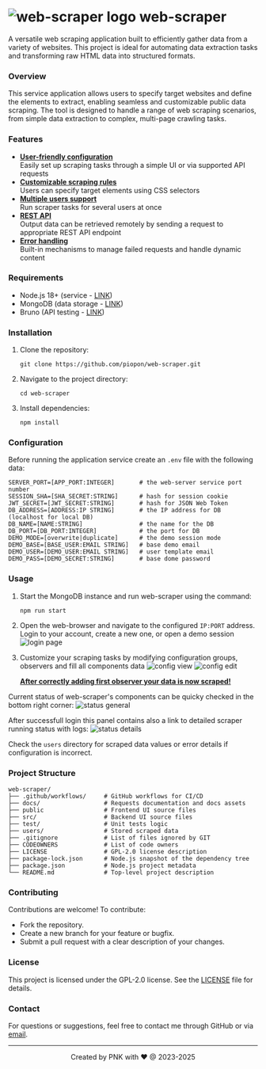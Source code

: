 # ![web-scraper logo](./public/img/logo/logo-rotated-small.png "web-scraper") web-scraper

A versatile web scraping application built to efficiently gather data from a variety of websites.
This project is ideal for automating data extraction tasks and transforming raw HTML data into structured formats.

### Overview

This service application allows users to specify target websites and define the elements to extract, enabling seamless and customizable public data scraping.
The tool is designed to handle a range of web scraping scenarios, from simple data extraction to complex, multi-page crawling tasks.

### Features

- <ins>**User-friendly configuration**</ins><br>
  Easily set up scraping tasks through a simple UI or via supported API requests
- <ins>**Customizable scraping rules**</ins><br>
  Users can specify target elements using CSS selectors
- <ins>**Multiple users support**</ins><br>
  Run scraper tasks for several users at once
- <ins>**REST API**</ins><br>
  Output data can be retrieved remotely by sending a request to appropriate REST API endpoint
- <ins>**Error handling**</ins><br>
  Built-in mechanisms to manage failed requests and handle dynamic content

### Requirements

- Node.js 18+ (service - [LINK](https://nodejs.org/en/download))
- MongoDB (data storage - [LINK](https://www.mongodb.com/try/download/community))
- Bruno (API testing - [LINK](https://github.com/usebruno/bruno))

### Installation

1. Clone the repository:
   ```
   git clone https://github.com/piopon/web-scraper.git
   ```
2. Navigate to the project directory:
   ```
   cd web-scraper
   ```
3. Install dependencies:
   ```
   npm install
   ```

### Configuration

Before running the application service create an `.env` file with the following data:
```
SERVER_PORT=[APP_PORT:INTEGER]       # the web-server service port number
SESSION_SHA=[SHA_SECRET:STRING]      # hash for session cookie
JWT_SECRET=[JWT_SECRET:STRING]       # hash for JSON Web Token
DB_ADDRESS=[ADDRESS:IP STRING]       # the IP address for DB (localhost for local DB)
DB_NAME=[NAME:STRING]                # the name for the DB
DB_PORT=[DB_PORT:INTEGER]            # the port for DB
DEMO_MODE=[overwrite|duplicate]      # the demo session mode
DEMO_BASE=[BASE_USER:EMAIL STRING]   # base demo email
DEMO_USER=[DEMO_USER:EMAIL STRING]   # user template email
DEMO_PASS=[DEMO_SECRET:STRING]       # base dome password
```

### Usage

1. Start the MongoDB instance and run web-scraper using the command:
   ```
   npm run start
   ```
2. Open the web-browser and navigate to the configured `IP:PORT` address.<br>
   Login to your account, create a new one, or open a demo session
   ![login page](./docs/images/000_login.png "web-scraper login")
3. Customize your scraping tasks by modifying configuration groups, observers and fill all components data
   ![config view](./docs/images/001_config-view.png "web-scraper config view")
   ![config edit](./docs/images/002_config-edit.png "web-scraper config edit")

   __<ins>After correctly adding first observer your data is now scraped!</ins>__

Current status of web-scraper's components can be quicky checked in the bottom right corner:
![status general](./docs/images/003_status-general.png "web-scraper status preview")

After successfull login this panel contains also a link to detailed scraper running status with logs:
![status details](./docs/images/004_status-view.png "web-scraper status view")

Check the `users` directory for scraped data values or error details if configuration is incorrect.

### Project Structure

```
web-scraper/
├── .github/workflows/     # GitHub workflows for CI/CD
├── docs/                  # Requests documentation and docs assets
├── public                 # Frontend UI source files
├── src/                   # Backend UI source files
├── test/                  # Unit tests logic
├── users/                 # Stored scraped data
├── .gitignore             # List of files ignored by GIT
├── CODEOWNERS             # List of code owners
├── LICENSE                # GPL-2.0 license description
├── package-lock.json      # Node.js snapshot of the dependency tree
├── package.json           # Node.js project metadata
└── README.md              # Top-level project description
```

### Contributing

Contributions are welcome! To contribute:
- Fork the repository.
- Create a new branch for your feature or bugfix.
- Submit a pull request with a clear description of your changes.

### License

This project is licensed under the GPL-2.0 license.
See the [LICENSE](./LICENSE) file for details.

### Contact

For questions or suggestions, feel free to contact me through GitHub or via [email](mailto:piopon.github@gmail.com).

---
<p align="center">Created by PNK with ❤ @ 2023-2025</p>